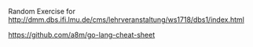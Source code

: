 Random Exercise for
http://dmm.dbs.ifi.lmu.de/cms/lehrveranstaltung/ws1718/dbs1/index.html

https://github.com/a8m/go-lang-cheat-sheet